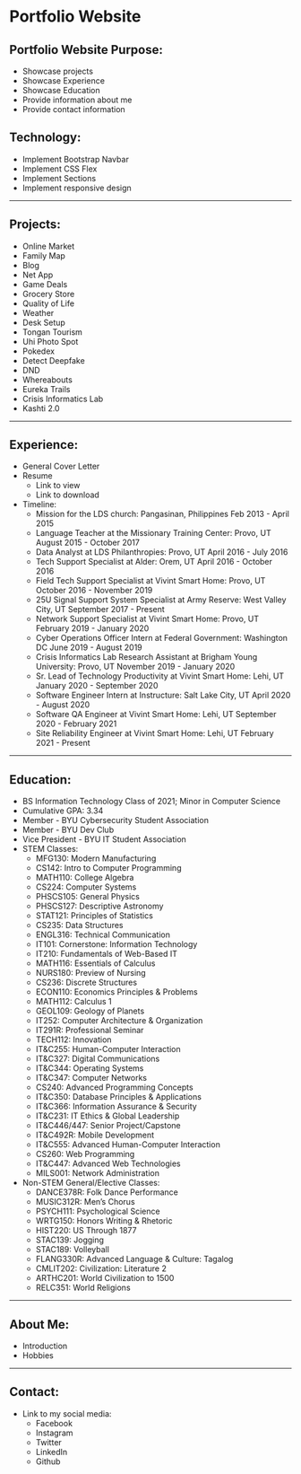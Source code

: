# Portfolio Website

## Portfolio Website Purpose:
 - Showcase projects
 - Showcase Experience
 - Showcase Education
 - Provide information about me
 - Provide contact information

## Technology:
 - Implement Bootstrap Navbar
 - Implement CSS Flex
 - Implement Sections
 - Implement responsive design

<hr>

## Projects:
 - Online Market
 - Family Map
 - Blog
 - Net App
 - Game Deals
 - Grocery Store
 - Quality of Life
 - Weather
 - Desk Setup
 - Tongan Tourism
 - Uhi Photo Spot
 - Pokedex
 - Detect Deepfake
 - DND
 - Whereabouts
 - Eureka Trails
 - Crisis Informatics Lab
 - Kashti 2.0

<hr>

## Experience:
 - General Cover Letter
 - Resume
   - Link to view
   - Link to download
 - Timeline:
   - Mission for the LDS church: Pangasinan, Philippines Feb 2013 - April 2015
   - Language Teacher at the Missionary Training Center: Provo, UT August 2015 - October 2017
   - Data Analyst at LDS Philanthropies: Provo, UT April 2016 - July 2016
   - Tech Support Specialist at Alder: Orem, UT April 2016 - October 2016
   - Field Tech Support Specialist at Vivint Smart Home: Provo, UT October 2016 - November 2019
   - 25U Signal Support System Specialist at Army Reserve: West Valley City, UT September 2017 - Present
   - Network Support Specialist at Vivint Smart Home: Provo, UT February 2019 - January 2020
   - Cyber Operations Officer Intern at Federal Government: Washington DC June 2019 - August 2019
   - Crisis Informatics Lab Research Assistant at Brigham Young University: Provo, UT November 2019 - January 2020
   - Sr. Lead of Technology Productivity at Vivint Smart Home: Lehi, UT January 2020 - September 2020
   - Software Engineer Intern at Instructure: Salt Lake City, UT April 2020 - August 2020
   - Software QA Engineer at Vivint Smart Home: Lehi, UT September 2020 - February 2021
   - Site Reliability Engineer at Vivint Smart Home: Lehi, UT February 2021 - Present

<hr>

## Education:
 - BS Information Technology Class of 2021; Minor in Computer Science
 - Cumulative GPA: 3.34
 - Member - BYU Cybersecurity Student Association
 - Member - BYU Dev Club
 - Vice President - BYU IT Student Association
 - STEM Classes:
   - MFG130: Modern Manufacturing
   - CS142: Intro to Computer Programming
   - MATH110: College Algebra
   - CS224: Computer Systems
   - PHSCS105: General Physics
   - PHSCS127: Descriptive Astronomy
   - STAT121: Principles of Statistics
   - CS235: Data Structures
   - ENGL316: Technical Communication
   - IT101: Cornerstone: Information Technology
   - IT210: Fundamentals of Web-Based IT
   - MATH116: Essentials of Calculus
   - NURS180: Preview of Nursing
   - CS236: Discrete Structures
   - ECON110: Economics Principles & Problems
   - MATH112: Calculus 1
   - GEOL109: Geology of Planets
   - IT252: Computer Architecture & Organization
   - IT291R: Professional Seminar
   - TECH112: Innovation
   - IT&C255: Human-Computer Interaction
   - IT&C327: Digital Communications
   - IT&C344: Operating Systems
   - IT&C347: Computer Networks
   - CS240: Advanced Programming Concepts
   - IT&C350: Database Principles & Applications
   - IT&C366: Information Assurance & Security
   - IT&C231: IT Ethics & Global Leadership
   - IT&C446/447: Senior Project/Capstone
   - IT&C492R: Mobile Development
   - IT&C555: Advanced Human-Computer Interaction
   - CS260: Web Programming
   - IT&C447: Advanced Web Technologies
   - MILS001: Network Administration
 - Non-STEM General/Elective Classes:
   - DANCE378R: Folk Dance Performance
   - MUSIC312R: Men’s Chorus
   - PSYCH111: Psychological Science
   - WRTG150: Honors Writing & Rhetoric
   - HIST220: US Through 1877
   - STAC139: Jogging
   - STAC189: Volleyball
   - FLANG330R: Advanced Language & Culture: Tagalog
   - CMLIT202: Civilization: Literature 2
   - ARTHC201: World Civilization to 1500
   - RELC351: World Religions

<hr>

## About Me:
 - Introduction
 - Hobbies

<hr>

## Contact:
 - Link to my social media:
   - Facebook
   - Instagram
   - Twitter
   - LinkedIn
   - Github
